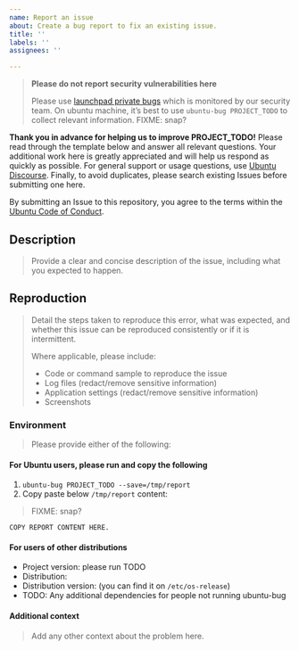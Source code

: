 ```yaml
---
name: Report an issue
about: Create a bug report to fix an existing issue.
title: ''
labels: ''
assignees: ''

---
```

>**Please do not report security vulnerabilities here**
>
> Please use [launchpad private bugs](https://bugs.launchpad.net/ubuntu/+source/PROJECT_TODO/+filebug) which is monitored by our security team. On ubuntu machine, it’s best to use `ubuntu-bug PROJECT_TODO` to collect relevant information.
> FIXME: snap?

**Thank you in advance for helping us to improve PROJECT_TODO!**
Please read through the template below and answer all relevant questions. Your additional work here is greatly appreciated and will help us respond as quickly as possible. For general support or usage questions, use [Ubuntu Discourse](https://discourse.ubuntu.com/c/desktop/8). Finally, to avoid duplicates, please search existing Issues before submitting one here.

By submitting an Issue to this repository, you agree to the terms within the [Ubuntu Code of Conduct](https://ubuntu.com/community/code-of-conduct).

## Description

> Provide a clear and concise description of the issue, including what you expected to happen.

## Reproduction

> Detail the steps taken to reproduce this error, what was expected, and whether this issue can be reproduced consistently or if it is intermittent.
>
> Where applicable, please include:
>
> * Code or command sample to reproduce the issue
> * Log files (redact/remove sensitive information)
> * Application settings (redact/remove sensitive information)
> * Screenshots

### Environment

> Please provide either of the following:

#### For Ubuntu users, please run and copy the following

1. `ubuntu-bug PROJECT_TODO --save=/tmp/report`
1. Copy paste below `/tmp/report` content:

> FIXME: snap?

```raw
COPY REPORT CONTENT HERE.
```

#### For users of other distributions

* Project version: please run TODO
* Distribution:
* Distribution version: (you can find it on `/etc/os-release`)
* TODO: Any additional dependencies for people not running ubuntu-bug

#### Additional context

> Add any other context about the problem here.
